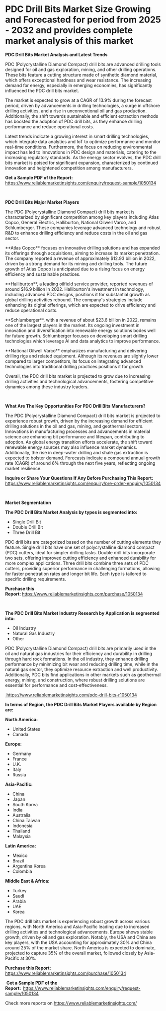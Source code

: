 <p><h1>PDC Drill Bits Market Size Growing and Forecasted for period from 2025 - 2032 and provides complete market analysis of this market</h1></p><p><strong>PDC Drill Bits Market Analysis and Latest Trends</strong></p>
<p><p>PDC (Polycrystalline Diamond Compact) drill bits are advanced drilling tools designed for oil and gas exploration, mining, and other drilling operations. These bits feature a cutting structure made of synthetic diamond material, which offers exceptional hardness and wear resistance. The increasing demand for energy, especially in emerging economies, has significantly influenced the PDC drill bits market. </p><p>The market is expected to grow at a CAGR of 13.9% during the forecast period, driven by advancements in drilling technologies, a surge in offshore drilling activities, and a rise in unconventional oil and gas production. Additionally, the shift towards sustainable and efficient extraction methods has boosted the adoption of PDC drill bits, as they enhance drilling performance and reduce operational costs. </p><p>Latest trends indicate a growing interest in smart drilling technologies, which integrate data analytics and IoT to optimize performance and monitor real-time conditions. Furthermore, the focus on reducing environmental impact has led to innovations in PDC design and materials, catering to the increasing regulatory standards. As the energy sector evolves, the PDC drill bits market is poised for significant expansion, characterized by continued innovation and heightened competition among manufacturers.</p></p>
<p><strong>Get a Sample PDF of the Report:&nbsp;</strong> <a href="https://www.reliablemarketinsights.com/enquiry/request-sample/1050134?utm_campaign=2095&utm_medium=2&utm_source=Github&utm_content=ia&utm_term=16022025&utm_id=pdc-drill-bits">https://www.reliablemarketinsights.com/enquiry/request-sample/1050134</a></p>
<p>&nbsp;</p>
<p><strong>PDC Drill Bits Major Market Players</strong></p>
<p><p>The PDC (Polycrystalline Diamond Compact) drill bits market is characterized by significant competition among key players including Atlas Copco, General Electric, Halliburton, National Oilwell Varco, and Schlumberger. These companies leverage advanced technology and robust R&D to enhance drilling efficiency and reduce costs in the oil and gas sector.</p><p>**Atlas Copco** focuses on innovative drilling solutions and has expanded its offerings through acquisitions, aiming to increase its market penetration. The company reported a revenue of approximately $12.93 billion in 2022, driven by a strong demand for its mining and drilling tools. The future growth of Atlas Copco is anticipated due to a rising focus on energy efficiency and sustainable practices.</p><p>**Halliburton**, a leading oilfield service provider, reported revenues of around $16.9 billion in 2022. Halliburton's investment in technology, including advanced PDC designs, positions it for substantial growth as global drilling activities rebound. The company's strategies include enhancing its digital offerings, which are expected to drive efficiency and reduce operational costs.</p><p>**Schlumberger**, with a revenue of about $23.6 billion in 2022, remains one of the largest players in the market. Its ongoing investment in innovation and diversification into renewable energy solutions bodes well for future growth. Schlumberger focuses on developing smart drilling technologies which leverage AI and data analytics to improve performance.</p><p>**National Oilwell Varco** emphasizes manufacturing and delivering drilling rigs and related equipment. Although its revenues are slightly lower compared to larger competitors, its focus on integrating advanced technologies into traditional drilling practices positions it for growth.</p><p>Overall, the PDC drill bits market is projected to grow due to increasing drilling activities and technological advancements, fostering competitive dynamics among these industry leaders.</p></p>
<p>&nbsp;</p>
<p><strong>What Are The Key Opportunities For PDC Drill Bits Manufacturers?</strong></p>
<p><p>The PDC (Polycrystalline Diamond Compact) drill bits market is projected to experience robust growth, driven by the increasing demand for efficient drilling solutions in the oil and gas, mining, and geothermal sectors. Innovations in manufacturing processes and advancements in material science are enhancing bit performance and lifespan, contributing to adoption. As global energy transition efforts accelerate, the shift toward renewable energy sources may also influence market dynamics. Additionally, the rise in deep-water drilling and shale gas extraction is expected to bolster demand. Forecasts indicate a compound annual growth rate (CAGR) of around 6% through the next five years, reflecting ongoing market resilience.</p></p>
<p><strong>Inquire or Share Your Questions If Any Before Purchasing This Report:</strong> <a href="https://www.reliablemarketinsights.com/enquiry/pre-order-enquiry/1050134?utm_campaign=2095&utm_medium=2&utm_source=Github&utm_content=ia&utm_term=16022025&utm_id=pdc-drill-bits">https://www.reliablemarketinsights.com/enquiry/pre-order-enquiry/1050134</a></p>
<p>&nbsp;</p>
<p><strong>Market Segmentation</strong></p>
<p><strong>The PDC Drill Bits Market Analysis by types is segmented into:</strong></p>
<p><ul><li>Single Drill Bit</li><li>Double Drill Bit</li><li>Three Drill Bit</li></ul></p>
<p><p>PDC drill bits are categorized based on the number of cutting elements they feature. Single drill bits have one set of polycrystalline diamond compact (PDC) cutters, ideal for simpler drilling tasks. Double drill bits incorporate two sets, offering improved cutting efficiency and enhanced durability for more complex applications. Three drill bits combine three sets of PDC cutters, providing superior performance in challenging formations, allowing for faster penetration rates and longer bit life. Each type is tailored to specific drilling requirements.</p></p>
<p><strong>Purchase this Report:&nbsp;</strong><a href="https://www.reliablemarketinsights.com/purchase/1050134?utm_campaign=2095&utm_medium=2&utm_source=Github&utm_content=ia&utm_term=16022025&utm_id=pdc-drill-bits">https://www.reliablemarketinsights.com/purchase/1050134</a></p>
<p>&nbsp;</p>
<p><strong>The PDC Drill Bits Market Industry Research by Application is segmented into:</strong></p>
<p><ul><li>Oil Industry</li><li>Natural Gas Industry</li><li>Other</li></ul></p>
<p><p>PDC (Polycrystalline Diamond Compact) drill bits are primarily used in the oil and natural gas industries for their efficiency and durability in drilling through hard rock formations. In the oil industry, they enhance drilling performance by minimizing bit wear and reducing drilling time, while in the natural gas sector, they optimize resource extraction and well productivity. Additionally, PDC bits find applications in other markets such as geothermal energy, mining, and construction, where robust drilling solutions are essential for performance and cost-effectiveness.</p></p>
<p><a href="https://www.reliablemarketinsights.com/pdc-drill-bits-r1050134?utm_campaign=2095&utm_medium=2&utm_source=Github&utm_content=ia&utm_term=16022025&utm_id=pdc-drill-bits">&nbsp;https://www.reliablemarketinsights.com/pdc-drill-bits-r1050134</a></p>
<p><strong>In terms of Region, the PDC Drill Bits Market Players available by Region are:</strong></p>
<p>
    <p> <strong> North America: </strong>
        <ul>
            <li>United States</li>
            <li>Canada</li>
        </ul>
        </p> 
    <p> <strong> Europe: </strong>
        <ul>
            <li>Germany</li>
            <li>France</li>
            <li>U.K.</li>
            <li>Italy</li>
            <li>Russia</li>
        </ul>
        </p> 
    <p> <strong> Asia-Pacific: </strong>
        <ul>
            <li>China</li>
            <li>Japan</li>
            <li>South Korea</li>
            <li>India</li>
            <li>Australia</li>
            <li>China Taiwan</li>
            <li>Indonesia</li>
            <li>Thailand</li>
            <li>Malaysia</li>
        </ul>
        </p> 
    <p> <strong> Latin America: </strong>
        <ul>
            <li>Mexico</li>
            <li>Brazil</li>
            <li>Argentina Korea</li>
            <li>Colombia</li>
        </ul>
        </p> 
    <p> <strong> Middle East & Africa: </strong>
        <ul>
            <li>Turkey</li>
            <li>Saudi</li>
            <li>Arabia</li>
            <li>UAE</li>
            <li>Korea</li>
        </ul>
    </p>
    </p>
<p><p>The PDC drill bits market is experiencing robust growth across various regions, with North America and Asia-Pacific leading due to increased drilling activities and technological advancements. Europe shows stable growth, driven by oil and gas exploration. Notably, the USA and China are key players, with the USA accounting for approximately 30% and China around 25% of the market share. North America is expected to dominate, projected to capture 35% of the overall market, followed closely by Asia-Pacific at 30%.</p></p>
<p><strong>Purchase this Report: </strong><a href="https://www.reliablemarketinsights.com/purchase/1050134?utm_campaign=2095&utm_medium=2&utm_source=Github&utm_content=ia&utm_term=16022025&utm_id=pdc-drill-bits">https://www.reliablemarketinsights.com/purchase/1050134</a></p>
<p>&nbsp;<strong>Get a Sample PDF of the Report:&nbsp;&nbsp;</strong><a href="https://www.reliablemarketinsights.com/enquiry/request-sample/1050134?utm_campaign=2095&utm_medium=2&utm_source=Github&utm_content=ia&utm_term=16022025&utm_id=pdc-drill-bits">https://www.reliablemarketinsights.com/enquiry/request-sample/1050134</a></p>
<p><strong></strong></p>
<p>Check more reports on <a href="https://www.reliablemarketinsights.com/?utm_campaign=2095&utm_medium=2&utm_source=Github&utm_content=ia&utm_term=16022025&utm_id=pdc-drill-bits">https://www.reliablemarketinsights.com/</a></p>